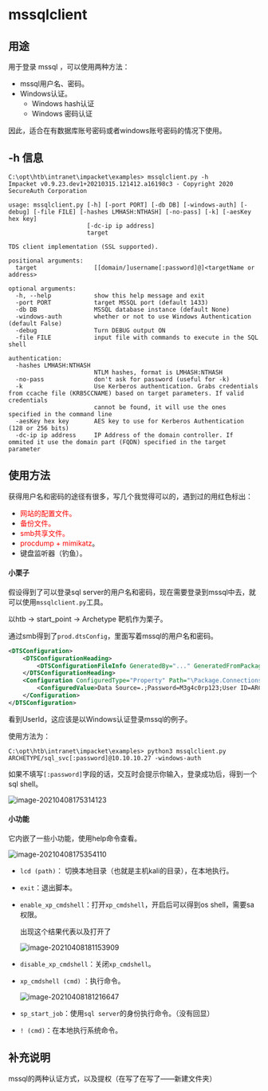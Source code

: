 # mssqlclient



## 用途

用于登录 mssql ，可以使用两种方法：

-   mssql用户名、密码。
-   Windows认证。
    -   Windows hash认证
    -   Windows 密码认证



因此，适合在有数据库账号密码或者windows账号密码的情况下使用。



## -h 信息

```shell
C:\opt\htb\intranet\impacket\examples> mssqlclient.py -h           
Impacket v0.9.23.dev1+20210315.121412.a16198c3 - Copyright 2020 SecureAuth Corporation

usage: mssqlclient.py [-h] [-port PORT] [-db DB] [-windows-auth] [-debug] [-file FILE] [-hashes LMHASH:NTHASH] [-no-pass] [-k] [-aesKey hex key]
                      [-dc-ip ip address]
                      target

TDS client implementation (SSL supported).

positional arguments:
  target                [[domain/]username[:password]@]<targetName or address>

optional arguments:
  -h, --help            show this help message and exit
  -port PORT            target MSSQL port (default 1433)
  -db DB                MSSQL database instance (default None)
  -windows-auth         whether or not to use Windows Authentication (default False)
  -debug                Turn DEBUG output ON
  -file FILE            input file with commands to execute in the SQL shell

authentication:
  -hashes LMHASH:NTHASH
                        NTLM hashes, format is LMHASH:NTHASH
  -no-pass              don't ask for password (useful for -k)
  -k                    Use Kerberos authentication. Grabs credentials from ccache file (KRB5CCNAME) based on target parameters. If valid credentials
                        cannot be found, it will use the ones specified in the command line
  -aesKey hex key       AES key to use for Kerberos Authentication (128 or 256 bits)
  -dc-ip ip address     IP Address of the domain controller. If ommited it use the domain part (FQDN) specified in the target parameter
```



## 使用方法

获得用户名和密码的途径有很多，写几个我觉得可以的，遇到过的用红色标出：

-   <font color='red'>网站的配置文件。</font>
-   <font color='red'>备份文件。</font>
-   <font color='red'>smb共享文件。</font>
-   <font color='red'>procdump + mimikatz</font>。
-   键盘监听器（钓鱼）。

#### 小栗子

假设得到了可以登录sql server的用户名和密码，现在需要登录到mssql中去，就可以使用`mssqlclient.py`工具。

以htb -> start_point -> Archetype 靶机作为栗子。

通过smb得到了`prod.dtsConfig`，里面写着mssql的用户名和密码。

```xml
<DTSConfiguration>
    <DTSConfigurationHeading>
        <DTSConfigurationFileInfo GeneratedBy="..." GeneratedFromPackageName="..." GeneratedFromPackageID="..." GeneratedDate="20.1.2019 10:01:34"/>
    </DTSConfigurationHeading>
    <Configuration ConfiguredType="Property" Path="\Package.Connections[Destination].Properties[ConnectionString]" ValueType="String">
        <ConfiguredValue>Data Source=.;Password=M3g4c0rp123;User ID=ARCHETYPE\sql_svc;Initial Catalog=Catalog;Provider=SQLNCLI10.1;Persist Security Info=True;Auto Translate=False;</ConfiguredValue>
    </Configuration>
</DTSConfiguration>
```

看到UserId，这应该是以Windows认证登录mssql的例子。

使用方法为：

```shell
C:\opt\htb\intranet\impacket\examples> python3 mssqlclient.py ARCHETYPE/sql_svc[:password]@10.10.10.27 -windows-auth
```

如果不填写`[:password]`字段的话，交互时会提示你输入，登录成功后，得到一个sql shell。

![image-20210408175314123](https://gitee.com/ethustdout/pics/raw/master/uPic/image-20210408175314123-20210408202635914.png)

#### 小功能

它内嵌了一些小功能，使用help命令查看。

![image-20210408175354110](https://gitee.com/ethustdout/pics/raw/master/uPic/image-20210408175354110-20210408202636154.png)

-   `lcd (path)`： 切换本地目录（也就是主机kali的目录），在本地执行。

-   `exit`：退出脚本。

-   `enable_xp_cmdshell`：打开`xp_cmdshell`，开启后可以得到os shell，需要sa权限。

    出现这个结果代表以及打开了

    ![image-20210408181153909](https://gitee.com/ethustdout/pics/raw/master/uPic/image-20210408181153909-20210408202636308.png)

-   `disable_xp_cmdshell`：关闭`xp_cmdshell`。

-   `xp_cmdshell (cmd)`  ：执行命令。

    ![image-20210408181216647](https://gitee.com/ethustdout/pics/raw/master/uPic/image-20210408181216647-20210408202636520.png)

-   `sp_start_job`：使用`sql server`的身份执行命令。（没有回显）

-   `! (cmd)`：在本地执行系统命令。



## 补充说明

mssql的两种认证方式，以及提权（在写了在写了——新建文件夹）

